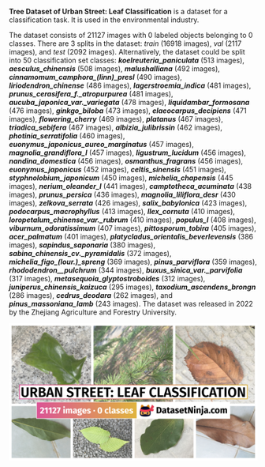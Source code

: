 **Tree Dataset of Urban Street: Leaf Classification** is a dataset for a classification task. It is used in the environmental industry. 

The dataset consists of 21127 images with 0 labeled objects belonging to 0 classes. There are 3 splits in the dataset: *train* (16918 images), *val* (2117 images), and *test* (2092 images). Alternatively, the dataset could be split into 50 classification set classes: ***koelreuteria_paniculata*** (513 images), ***aesculus_chinensis*** (508 images), ***malushalliana*** (492 images), ***cinnamomum_camphora_(linn)_presl*** (490 images), ***liriodendron_chinense*** (486 images), ***lagerstroemia_indica*** (481 images), ***prunus_cerasifera_f._atropurpurea*** (481 images), ***aucuba_japonica_var._variegata*** (478 images), ***liquidambar_formosana*** (476 images), ***ginkgo_biloba*** (473 images), ***elaeocarpus_decipiens*** (471 images), ***flowering_cherry*** (469 images), ***platanus*** (467 images), ***triadica_sebifera*** (467 images), ***albizia_julibrissin*** (462 images), ***photinia_serratifolia*** (460 images), ***euonymus_japonicus_aureo_marginatus*** (457 images), ***magnolia_grandiflora_l*** (457 images), ***ligustrum_lucidum*** (456 images), ***nandina_domestica*** (456 images), ***osmanthus_fragrans*** (456 images), ***euonymus_japonicus*** (452 images), ***celtis_sinensis*** (451 images), ***styphnolobium_japonicum*** (450 images), ***michelia_chapensis*** (445 images), ***nerium_oleander_l*** (441 images), ***camptotheca_acuminata*** (438 images), ***prunus_persica*** (436 images), ***magnolia_liliflora_desr*** (430 images), ***zelkova_serrata*** (426 images), ***salix_babylonica*** (423 images), ***podocarpus_macrophyllus*** (413 images), ***llex_cornuta*** (410 images), ***loropetalum_chinense_var._rubrum*** (410 images), ***populus_l*** (408 images), ***viburnum_odoratissimum*** (407 images), ***pittosporum_tobira*** (405 images), ***acer_palmatum*** (401 images), ***platycladus_orientalis_beverlevensis*** (386 images), ***sapindus_saponaria*** (380 images), ***sabina_chinensis_cv._pyramidalis*** (372 images), ***michelia_figo_(lour.)_spreng*** (369 images), ***pinus_parviflora*** (359 images), ***rhododendron__pulchrum*** (344 images), ***buxus_sinica_var._parvifolia*** (317 images), ***metasequoia_glyptostroboides*** (312 images), ***juniperus_chinensis_kaizuca*** (295 images), ***taxodium_ascendens_brongn*** (286 images), ***cedrus_deodara*** (262 images), and ***pinus_massoniana_lamb*** (243 images). The dataset was released in 2022 by the Zhejiang Agriculture and Forestry University.

<img src="https://github.com/dataset-ninja/urban-street-leaf-classification/raw/main/visualizations/poster.png">
